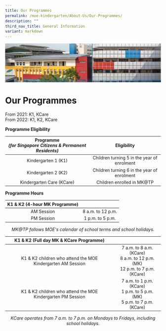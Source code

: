 ```yaml
---
title: Our Programmes
permalink: /moe-kindergarten/About-Us/Our-Programmes/
description: ""
third_nav_title: General Information
variant: markdown
---
```

![](/images/mk%20kindergarten.jpg)

Our Programmes
==============

From 2021: K1, KCare <br>
From 2022: K1, K2, KCare

  

<b>Programme Eligibility</b>

| **Programme**<br>**_(for Singapore Citizens &amp; Permanent Residents)_** |               **Eligibility**               |
|:-----------------------------------------------------------------:|:-------------------------------------------:|
|                        Kindergarten 1 (K1)                        | Children turning 5 in the year of enrolment |
|                        Kindergarten 2 (K2)                        | Children turning 6 in the year of enrolment |
|                     Kindergarten Care (KCare)                     |         Children enrolled in MK@TP        |


<b>Programme Hours</b>

| **K1 &amp; K2 (4-hour MK Programme)** |                   |
|:---------------------------------:|:-----------------:|
|             AM Session            | 8 a.m. to 12 p.m. |
|             PM Session            |  1 p.m. to 5 p.m. |

<center> <i>MK@TP follows MOE's calendar of school terms and school holidays. </i> </center>


|         **K1 &amp; K2 (Full day MK &amp; KCare Programme)**         |                                                                                 |
|:-----------------------------------------------------------:|:-------------------------------------------------------------------------------:|
| K1 &amp; K2 children who attend the MOE Kindergarten AM Session | 7 a.m. to 8 a.m. (KCare)<br>8 a.m. to 12 p.m. (MK)<br>12 p.m. to 7 p.m. (KCare) |
| K1 &amp; K2 children who attend the MOE Kindergarten PM Session |  7 a.m. to 1 p.m. (KCare)<br>1 p.m. to 5 p.m. (MK)<br>5 p.m. to 7 p.m. (KCare)  |

<center> <i>KCare operates from 7 a.m. to 7 p.m. on Mondays to Fridays, including school holidays.</i> </center>